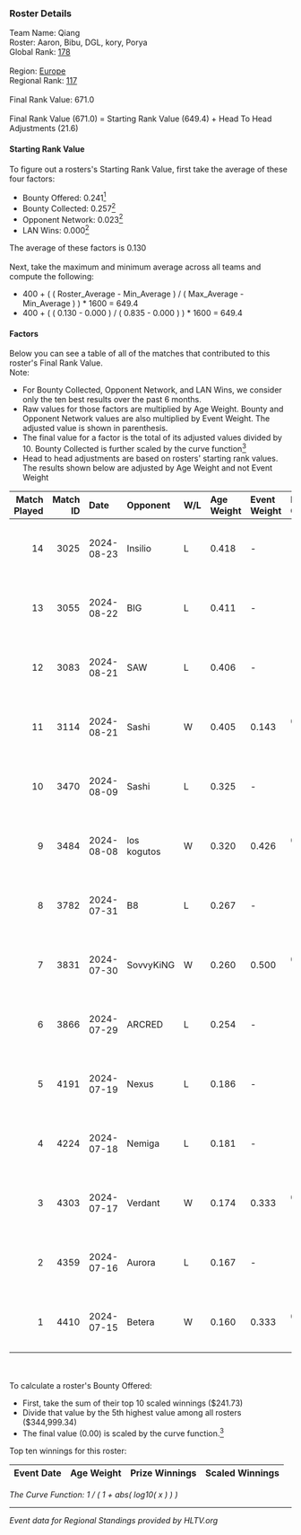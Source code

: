 ### Roster Details<br />
Team Name: Qiang<br />
Roster: Aaron, Bibu, DGL, kory, Porya<br />
Global Rank: [178](../../standings_global_2024_12_18.md)<br />
<br />
Region: [Europe]( ../../standings_europe_2024_12_18.md)<br />
Regional Rank: [117]( ../../standings_europe_2024_12_18.md)<br />
<br />
Final Rank Value:  671.0<br />
<br />
Final Rank Value (671.0) = Starting Rank Value (649.4) + Head To Head Adjustments (21.6)<br />

#### Starting Rank Value<br />
To figure out a rosters's Starting Rank Value, first take the average of these four factors:<br />
- Bounty Offered: 0.241[<sup>1</sup>](#table2)
- Bounty Collected: 0.257[<sup>2</sup>](#table1)
- Opponent Network: 0.023[<sup>2</sup>](#table1)
- LAN Wins: 0.000[<sup>2</sup>](#table1)

The average of these factors is 0.130<br />
<br />
Next, take the maximum and minimum average across all teams and compute the following:<br />
- 400 + ( ( Roster_Average - Min_Average ) / ( Max_Average - Min_Average ) ) * 1600 = 649.4
- 400 + ( ( 0.130 - 0.000 ) / ( 0.835 - 0.000 ) ) * 1600 = 649.4


#### Factors<br />
Below you can see a table of all of the matches that contributed to this roster's Final Rank Value.<br />
Note:<br />

- For Bounty Collected, Opponent Network, and LAN Wins, we consider only the ten best results over the past 6 months.
- Raw values for those factors are multiplied by Age Weight. Bounty and Opponent Network values are also multiplied by Event Weight. The adjusted value is shown in parenthesis.
- The final value for a factor is the total of its adjusted values divided by 10. Bounty Collected is further scaled by the curve function[<sup>3</sup>](#curveFunction)
- Head to head adjustments are based on rosters' starting rank values. The results shown below are adjusted by Age Weight and not Event Weight
<span id="table1"></span><br />


| Match Played | Match ID | Date       | Opponent    | W/L | Age Weight | Event Weight | Bounty Collected | Opponent Network | LAN Wins  | H2H Adj. | Roster                        |
| -: | -: | :- | :- | :- | :- | :- | :- | :- | :- | -: | :- |
|           14 |     3025 | 2024-08-23 | Insilio     | L   | 0.418      | -            | -                | -                | -         |    -3.85 | Aaron, Bibu, DGL, kory, Porya |
|           13 |     3055 | 2024-08-22 | BIG         | L   | 0.411      | -            | -                | -                | -         |    -0.22 | Aaron, Bibu, DGL, kory, Porya |
|           12 |     3083 | 2024-08-21 | SAW         | L   | 0.406      | -            | -                | -                | -         |    -0.14 | Aaron, Bibu, DGL, kory, Porya |
|           11 |     3114 | 2024-08-21 | Sashi       | W   | 0.405      | 0.143        | 0.049 (0.003)    | 0.735 (0.043)    | 0 (0.000) |    11.35 | Aaron, Bibu, DGL, kory, Porya |
|           10 |     3470 | 2024-08-09 | Sashi       | L   | 0.325      | -            | -                | -                | -         |    -1.14 | Aaron, Bibu, DGL, kory, Porya |
|            9 |     3484 | 2024-08-08 | los kogutos | W   | 0.320      | 0.426        | 0.063 (0.009)    | 0.981 (0.134)    | 0 (0.000) |     9.61 | Aaron, Bibu, DGL, kory, Porya |
|            8 |     3782 | 2024-07-31 | B8          | L   | 0.267      | -            | -                | -                | -         |    -0.45 | Aaron, Bibu, DGL, kory, Porya |
|            7 |     3831 | 2024-07-30 | SovvyKiNG   | W   | 0.260      | 0.500        | 0.000 (0.000)    | 0.263 (0.034)    | 0 (0.000) |     3.60 | Aaron, Bibu, DGL, kory, Porya |
|            6 |     3866 | 2024-07-29 | ARCRED      | L   | 0.254      | -            | -                | -                | -         |    -2.60 | Aaron, Bibu, DGL, kory, Porya |
|            5 |     4191 | 2024-07-19 | Nexus       | L   | 0.186      | -            | -                | -                | -         |    -0.07 | Aaron, Bibu, DGL, kory, Porya |
|            4 |     4224 | 2024-07-18 | Nemiga      | L   | 0.181      | -            | -                | -                | -         |    -0.14 | Aaron, Bibu, DGL, kory, Porya |
|            3 |     4303 | 2024-07-17 | Verdant     | W   | 0.174      | 0.333        | 0.020 (0.001)    | 0.304 (0.018)    | 0 (0.000) |     4.41 | Aaron, Bibu, DGL, kory, Porya |
|            2 |     4359 | 2024-07-16 | Aurora      | L   | 0.167      | -            | -                | -                | -         |    -1.55 | Aaron, Bibu, DGL, kory, Porya |
|            1 |     4410 | 2024-07-15 | Betera      | W   | 0.160      | 0.333        | 0.002 (0.000)    | 0.104 (0.006)    | 0 (0.000) |     2.78 | Aaron, Bibu, DGL, kory, Porya |

<br />
<span id="table2"></span><br />
To calculate a roster's Bounty Offered:<br />

- First, take the sum of their top 10 scaled winnings ($241.73)
- Divide that value by the 5th highest value among all rosters ($344,999.34)
- The final value (0.00) is scaled by the curve function.[<sup>3</sup>](#curveFunction)

Top ten winnings for this roster:<br />

| Event Date | Age Weight | Prize Winnings | Scaled Winnings |
| :- | -: | :- | :- |


<span id="curveFunction"></span>_The Curve Function: 1 / ( 1 + abs( log10( x ) ) )_<br />

---
_Event data for Regional Standings provided by HLTV.org_<br />

